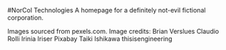 #NorCol Technologies
A homepage for a definitely not-evil fictional corporation.

Images sourced from pexels.com. Image credits:
Brian Verslues
Claudio Rolli
Irinia Iriser
Pixabay
Taiki Ishikawa
thisisengineering